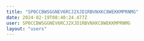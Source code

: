 ```yaml
---
title: "SP0CCBWSGGNEV6RCJ2XJD1RBVNXKC8WEKKMPRNMG"
date: 2024-02-19T08:48:24.477Z
user: SP0CCBWSGGNEV6RCJ2XJD1RBVNXKC8WEKKMPRNMG
layout: "users"
---
```

    